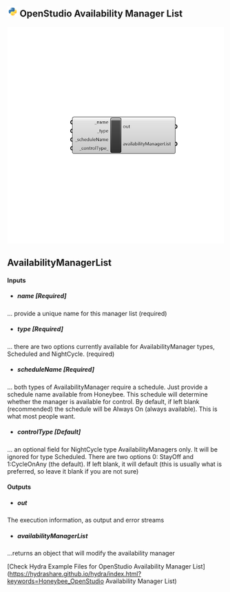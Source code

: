 ## ![](../../images/icons/OpenStudio_Availability_Manager_List.png) OpenStudio Availability Manager List

![](../../images/components/OpenStudio_Availability_Manager_List.png)

AvailabilityManagerList
 -
 

#### Inputs
* ##### name [Required]
... provide a unique name for this manager list (required)
* ##### type [Required]
... there are two options currently available for AvailabilityManager types, Scheduled and NightCycle. (required)
* ##### scheduleName [Required]
... both types of AvailabilityManager require a schedule.  Just provide a schedule name available from Honeybee.  This schedule will determine whether the manager is available for control.  By default, if left blank (recommended) the schedule will be Always On (always available).  This is what most people want.
* ##### controlType [Default]
... an optional field for NightCycle type AvailabilityManagers only.  It will be ignored for type Scheduled.  There are two options 0: StayOff and 1:CycleOnAny (the default).  If left blank, it will default (this is usually what is preferred, so leave it blank if you are not sure)

#### Outputs
* ##### out
The execution information, as output and error streams
* ##### availabilityManagerList
...returns an object that will modify the availability manager


[Check Hydra Example Files for OpenStudio Availability Manager List](https://hydrashare.github.io/hydra/index.html?keywords=Honeybee_OpenStudio Availability Manager List)